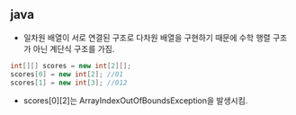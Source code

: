 ## java
- 일차원 배열이 서로 연결된 구조로 다차원 배열을 구현하기 때문에 수학 행렬 구조가 아닌 계단식 구조를 가짐.
``` java
int[][] scores = new int[2][];
scores[0] = new int[2]; //01
scores[1] = new int[3]; //012
```
- scores[0][2]는 ArrayIndexOutOfBoundsException을 발생시킴.

